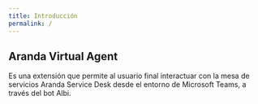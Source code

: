 ```yaml
---
title: Introducción
permalink: /
---
```


## Aranda Virtual Agent

 Es una extensión que permite al usuario final interactuar con la mesa de servicios Aranda Service Desk desde el entorno de Microsoft Teams, a través del bot Albi.
